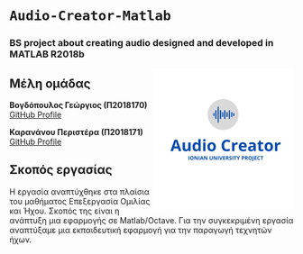 # `Audio-Creator-Matlab`
### BS project about creating audio designed and developed in MATLAB R2018b
<img align="right" width="250" height="250" src="https://github.com/p18vogd/Audio-Creator-Matlab/blob/main/image.png">

## Μέλη ομάδας

**Βογδόπουλος Γεώργιος (Π2018170)**  [GitHub Profile](https://github.com/p18vogd)

**Καρανάνου Περιστέρα (Π2018171)**   [GitHub Profile](https://github.com/perikarananou)

## Σκοπός εργασίας
Η εργασία αναπτύχθηκε στα πλαίσια του μαθήματος Επεξεργασία Ομιλίας και Ήχου. Σκοπός της είναι η
ανάπτυξη μια εφαρμογής σε Matlab/Octave. Για την συγκεκριμένη εργασία αναπτύξαμε μια εκπαιδευτική
εφαρμογή για την παραγωγή τεχνητών ήχων.

